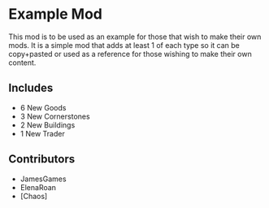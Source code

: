 # Example Mod

This mod is to be used as an example for those that wish to make their own mods. It is a simple mod that adds at least 1 of each type so it can be copy+pasted or used as a reference for those wishing to make their own content.

## Includes
- 6 New Goods
- 3 New Cornerstones
- 2 New Buildings
- 1 New Trader

## Contributors
- JamesGames
- ElenaRoan
- \[Chaos\]

